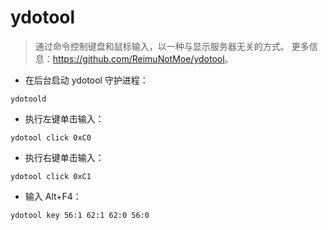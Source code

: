 # ydotool

> 通过命令控制键盘和鼠标输入，以一种与显示服务器无关的方式。
> 更多信息：<https://github.com/ReimuNotMoe/ydotool>。

- 在后台启动 ydotool 守护进程：

`ydotoold`

- 执行左键单击输入：

`ydotool click 0xC0`

- 执行右键单击输入：

`ydotool click 0xC1`

- 输入 Alt+F4：

`ydotool key 56:1 62:1 62:0 56:0`